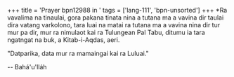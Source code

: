 +++
title = 'Prayer bpn12988 in '
tags = ['lang-111', 'bpn-unsorted']
+++
*Ra vavalima na tinaulai, gora pakana tinata nina a  tutana ma a vavina dir taulai dira vatang varkolono, tara  luai na matai ra tutana ma a vavina nina dir tur mur pa  dir, mur ra nimulaot kai ra Tulungean Pal Tabu, ditumu  ia tara ngatngat na buk, a Kitab-i-Aqdas, aeri.  

"Datparika, data mur ra mamaingai kai ra Luluai."

-- Bahá'u'lláh
